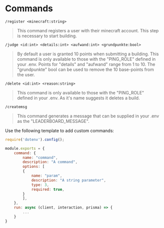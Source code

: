 # Commands

```
/register <minecraft:string>
```

> This command registers a user with their minecraft account. This step is necessary to start building.

```
/judge <id:int> <details:int> <aufwand:int> <grundpunkte:bool>
```

> By default a user is granted 10 points when submitting a building.
> This command is only available to those with the "PING_ROLE" defined in your .env. Points for "details" and "aufwand" range from 1 to 10. The "grundpunkte" bool can be used to remove the 10 base-points from the user.

```
/delete <id:int> <reason:string>
```

> This command is only available to those with the "PING_ROLE" defined in your .env. As it's name suggests it deletes a build.

```
/createmsg
```

> This command generates a message that can be supplied in your .env as the "LEADERBOARD_MESSAGE".

Use the following template to add custom commands:

```javascript
require('dotenv').config();

module.exports = {
    command: {
        name: "command",
        description: "A command",
        options: [
        {
            name: "param",
            description: "A string parameter",
            type: 3,
            required: true,
        }
        ],
    },
    run: async (client, interaction, prisma) => {
        ...
    }
}
```
